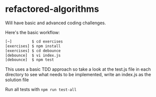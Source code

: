 # refactored-algorithms


Will have basic and advanced coding challenges.

Here's the basic workflow:

```bash
[~]         $ cd exercises
[exercises] $ npm install
[exercises] $ cd debounce
[debounce]  $ vi index.js
[debounce]  $ npm test
```
This uses a basic TDD approach so take a look at the test.js file in each directory to see what needs to be implemented, write an index.js as the solution file


Run all tests with ```npm run test-all```